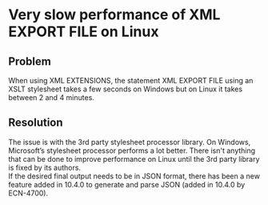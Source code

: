 # Very slow performance of XML EXPORT FILE on Linux
## Problem
When using XML EXTENSIONS, the statement XML EXPORT FILE using an XSLT stylesheet takes a few seconds on Windows but on Linux it takes between 2 and 4 minutes.  

## Resolution
The issue is with the 3rd party stylesheet processor library. On Windows, Microsoft’s stylesheet processor performs a lot better. There isn't anything that can be done to improve performance on Linux until the 3rd party library is fixed by its authors.  
If the desired final output needs to be in JSON format, there has been a new feature added in 10.4.0 to generate and parse JSON (added in 10.4.0 by ECN-4700).  